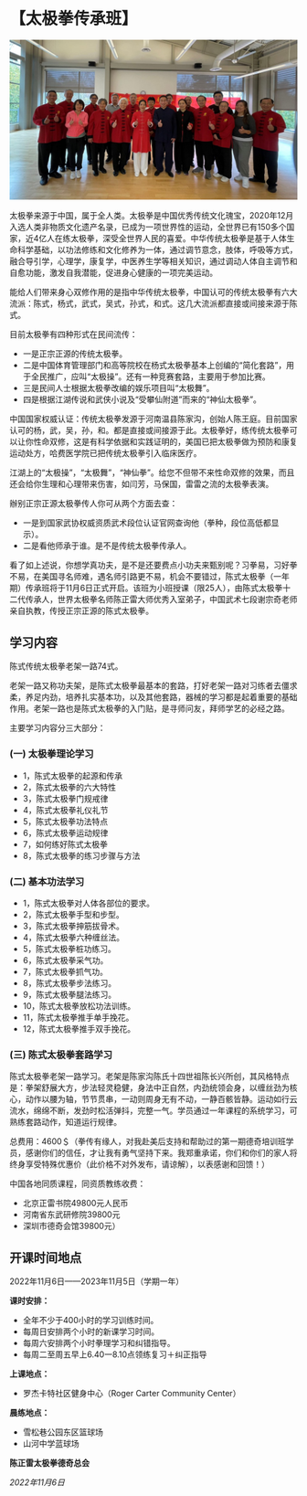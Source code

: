 # 【太极拳传承班】

![](chuancheng.jpg)

太极拳来源于中国，属于全人类。太极拳是中国优秀传统文化瑰宝，2020年12月入选人类非物质文化遗产名录，已成为一项世界性的运动，全世界已有150多个国家，近4亿人在练太极拳，深受全世界人民的喜爱。中华传统太极拳是基于人体生命科学基础，以功法修练和文化修养为一体，通过调节意念，肢体，呼吸等方式，融合导引学，心理学，康复学，中医养生学等相关知识，通过调动人体自主调节和自愈功能，激发自我潜能，促进身心健康的一项完美运动。

能给人们带来身心双修作用的是指中华传统太极拳，中国认可的传统太极拳有六大流派：陈式，杨式，武式，吴式，孙式，和式。这几大流派都直接或间接来源于陈式。

目前太极拳有四种形式在民间流传：

- 一是正宗正源的传统太极拳。
- 二是中国体育管理部门和高等院校在杨式太极拳基本上创编的“简化套路”，用于全民推广，应叫“太极操”。还有一种竞赛套路，主要用于参加比赛。
- 三是民间人士根据太极拳改编的娱乐项目叫“太极舞”。
- 四是根据江湖传说和武侠小说及“受攀仙附道”而来的“神仙太极拳”。

中国国家权威认证：传统太极拳发源于河南温县陈家沟，创始人陈王庭。目前国家认可的杨，武，吴，孙，和。都是直接或间接源于此。太极拳好，练传统太极拳可以让你性命双修，这是有科学依据和实践证明的，美国已把太极拳做为预防和康复运动处方，哈费医学院已把传统太极拳引入临床医疗。

江湖上的“太极操”，“太极舞”，“神仙拳”。给您不但带不来性命双修的效果，而且还会给你生理和心理带来伤害，如闫芳，马保国，雷雷之流的太极拳表演。

辦别正宗正源太极拳传人你可从两个方面去查：

- 一是到国家武协权威资质武术段位认证官网查询他（拳种，段位高低都显示）。
- 二是看他师承于谁。是不是传统太极拳传承人。

看了如上述说，你想学真功夫，是不是还要费点小功夫来甄别呢？习拳易，习好拳不易，在美国寻名师难，遇名师引路更不易，机会不要错过，陈式太极拳（一年期）传承班将于11月6日正式开启。该班为小班授课（限25人），由陈式太极拳十二代传承人，世界太极拳名师陈正雷大师优秀入室弟子，中国武术七段谢宗奇老师亲自执教，传授正宗正源的陈式太极拳。

## 学习内容

陈式传统太极拳老架一路74式。

老架一路又称功夫架，是陈式太极拳最基本的套路，打好老架一路对习练者去僵求柔，养足内劲，培养扎实基本功，以及其他套路，器械的学习都是起着重要的基础作用。老架一路也是陈式太极拳的入门贴，是寻师问友，拜师学艺的必经之路。

主要学习内容分三大部分：

### (一) 太极拳理论学习

- 1，陈式太极拳的起源和传承
- 2，陈式太极拳的六大特性
- 3，陈式太极拳门规戒律
- 4，陈式太极拳礼仪礼节
- 5，陈式太极拳功法特点
- 6，陈式太极拳运动规律
- 7，如何练好陈式太极拳
- 8，陈式太极拳的练习步骤与方法

### (二) 基本功法学习

- 1，陈式太极拳对人体各部位的要求。
- 2，陈式太极拳手型和步型。
- 3，陈式太极拳抻筋拔骨术。
- 4，陈式太极拳六种缠丝法。
- 5，陈式太极拳桩功练习。
- 6，陈式太极拳采气功。
- 7，陈式太极拳抓气功。
- 8，陈式太极拳步法练习。
- 9，陈式太极拳腿法练习。
- 10，陈式太极拳放松功法训练。
- 11，陈式太极拳推手单手挽花。
- 12，陈式太极拳推手双手挽花。

### (三) 陈式太极拳套路学习

陈式太极拳老架一路学习。老架是陈家沟陈氏十四世祖陈长兴所创，其风格特点是：拳架舒展大方，步法轻灵稳健，身法中正自然，内劲统领会身，以缠丝劲为核心，动作以腰为轴，节节贯串，一动则周身无有不动，一静百骸皆静。运动如行云流水，绵绵不断，发劲时松活弹抖，完整一气。学员通过一年课程的系统学习，可熟练套路动作，知道运行规律。

总费用：4600＄（拳传有缘人，对我赴美后支持和帮助过的第一期德奇培训班学员，感谢你们的信任，才让我有勇气坚持下来。我郑重承诺，你们和你们的家人将终身享受特殊优惠价（此价格不对外发布，请谅解），以表感谢和回馈！）

中国各地同质课程，同资质教练收费：

- 北京正雷书院49800元人民币
- 河南省东武研修院39800元
- 深圳市德奇会馆39800元）

## 开课时间地点

2022年11月6日——2023年11月5日（学期一年）

**课时安排：**

- 全年不少于400小时的学习训练时间。
- 每周日安排两个小时的新课学习时间。
- 每周六安排两个小时拳理学习和纠错指导。
- 每周二至周五早上6.40一8.10点领练复习＋纠正指导

**上课地点：** 

- 罗杰卡特社区健身中心（Roger Carter Community Center）

**晨练地点：**  

- 雪松巷公园东区篮球场
- 山河中学蓝球场

**陈正雷太极拳德奇总会**

*2022年11月6日*
